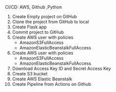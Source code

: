 CI/CD: AWS, Github ,Python
 
1. Create Empty project on GitHub
2. Clone the project from GitHub to local
3. Create Flask app
4. Commit project to GitHub
5. Create AWS user with policies
    - AmazonS3FullAccess
    - AmazonElasticBeanstalkFullAccess
6. Create AWS user with policies
	- AmazonS3FullAccess
	- AmazonElasticBeanstalkFullAccess
7. Download Access Key ID and Secret Access Key
8. Create S3 bucket
9. Create AWS Elastic Beanstalk
10. Create Pipeline from Actions on Github
